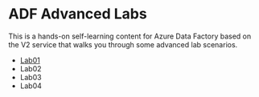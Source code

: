 # ADF Advanced Labs
This is a hands-on self-learning content for Azure Data Factory based on the V2 service that walks you through some advanced lab scenarios.

* [Lab01](https://github.com/grazianiborcai/Data-Factory-Advanced-Labs/blob/master/Lab01%20-%20Rest%20API%20and%20Webhook%20API%20in%20Data%20Factory.md)
* Lab02
* Lab03
* Lab04
